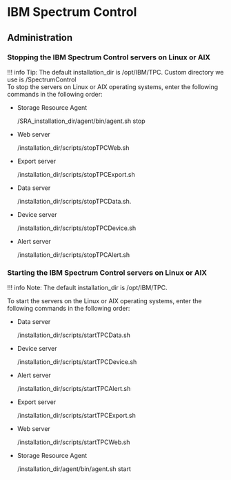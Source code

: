 # IBM Spectrum Control
## Administration
### Stopping the IBM Spectrum Control servers on Linux or AIX
!!! info
    Tip: The default installation_dir is /opt/IBM/TPC.  Custom directory we use is /SpectrumControl  
To stop the servers on Linux or AIX operating systems, enter the following commands in the following order:  
- Storage Resource Agent 

    /SRA_installation_dir/agent/bin/agent.sh stop  

- Web server  

    /installation_dir/scripts/stopTPCWeb.sh

- Export server  

    /installation_dir/scripts/stopTPCExport.sh

- Data server

    /installation_dir/scripts/stopTPCData.sh.

- Device server

    /installation_dir/scripts/stopTPCDevice.sh

- Alert server

    /installation_dir/scripts/stopTPCAlert.sh




### Starting the IBM Spectrum Control servers on Linux or AIX  
!!! info
    Note: The default installation_dir is /opt/IBM/TPC.  

To start the servers on the Linux or AIX operating systems, enter the following commands in the following order:  
- Data server  

    /installation_dir/scripts/startTPCData.sh  

- Device server  

    /installation_dir/scripts/startTPCDevice.sh 

- Alert server   

    /installation_dir/scripts/startTPCAlert.sh  

- Export server  

    /installation_dir/scripts/startTPCExport.sh  

- Web server  

    /installation_dir/scripts/startTPCWeb.sh  

- Storage Resource Agent  

    /installation_dir/agent/bin/agent.sh start 
     